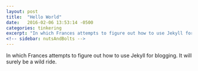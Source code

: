 ```yaml
---
layout: post
title:  "Hello World"
date:   2016-02-06 13:53:14 -0500
categories: tinkering
excerpt: "In which Frances attempts to figure out how to use Jekyll for blogging."
<!-- sidebar: nutsAndBolts -->
---
```

In which Frances attempts to figure out how to use Jekyll for blogging.  It will surely be a wild ride.